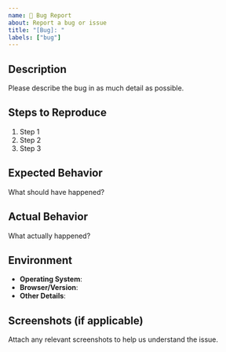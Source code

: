 ```yaml
---
name: 🐞 Bug Report
about: Report a bug or issue
title: "[Bug]: "
labels: ["bug"]
---
```


## Description
Please describe the bug in as much detail as possible.

## Steps to Reproduce
1. Step 1
2. Step 2
3. Step 3

## Expected Behavior
What should have happened?

## Actual Behavior
What actually happened?

## Environment
- **Operating System**: 
- **Browser/Version**:
- **Other Details**:

## Screenshots (if applicable)
Attach any relevant screenshots to help us understand the issue.